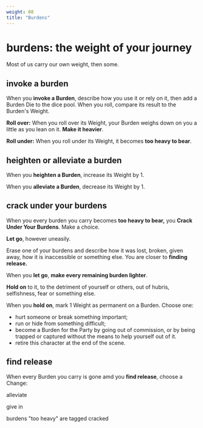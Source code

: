 ```yaml
---
weight: 08
title: "Burdens"
---
```


# burdens: the weight of your journey

Most of us carry our own weight, then some.

## invoke a burden

When you **invoke a Burden**, describe how you use it or rely on it, then add a Burden Die to the dice pool. When you roll, compare its result to the Burden's Weight.

**Roll over:** When you roll over its Weight, your Burden weighs down on you a little as you lean on it. **Make it heavier**.

**Roll under:** When you roll under its Weight, it becomes **too heavy to bear**.

## heighten or alleviate a burden

When you **heighten a Burden**, increase its Weight by 1.

When you **alleviate a Burden**, decrease its Weight by 1.

## crack under your burdens

When you every burden you carry becomes **too heavy to bear,** you **Crack Under Your Burdens**. Make a choice.

**Let go**, however uneasily. 

Erase one of your burdens and describe how it was lost, broken, given away, how it is inaccessible or something else. You are closer to **finding release.**

When you **let go**, **make every remaining burden lighter**.

**Hold on** to it, to the detriment of yourself or others, out of hubris, selfishness, fear or something else.

When you **hold on**, mark 1 Weight as permanent on a Burden. Choose one:

- hurt someone or break something important;
- run or hide from something difficult;
- become a Burden for the Party by going out of commission, or by being trapped or captured without the means to help yourself out of it.
- retire this character at the end of the scene.

## find release

When every Burden you carry is gone amd you **find release**, choose a Change:

alleviate

give in

burdens "too heavy" are tagged cracked